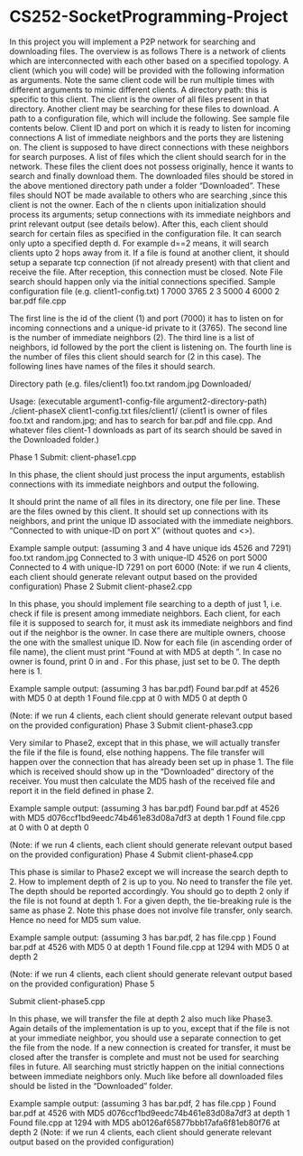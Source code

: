 # CS252-SocketProgramming-Project

In this project you will implement a P2P network for searching and downloading files. The overview is as follows
There is a network of clients which are interconnected with each other based on a specified topology.
A client (which you will code) will be provided with the following information as arguments. Note the same client code will be run multiple times with different arguments to mimic different clients.
A directory path: this is specific to this client. The client is the owner of all files present in that directory. Another client may be searching for these files to download.
A path to a configuration file, which will include the following. See sample file contents below.
Client ID and port on which it is ready to listen for incoming connections
A list of immediate neighbors and the ports they are listening on. The client is supposed to have direct connections with these neighbors for search purposes.
A list of files which the client should search for in the network. These files the client does not possess originally, hence it wants to search and finally download them. The downloaded files should be stored in the above mentioned directory path under a folder “Downloaded”. These files should NOT be made available to others who are searching ,since this client is not the owner.
Each of the n clients upon initialization should process its arguments; setup connections with its immediate neighbors and print relevant output (see details below).
After this, each client should search for certain files as specified in the configuration file. It can search only upto a specified depth d. For example d==2 means, it will search clients upto 2 hops away from it.
If a file is found at another client, it should setup a separate tcp connection (if not already present) with that client and receive the file. After reception, this connection must be closed. Note File search should happen only via the initial connections specified. 
Sample configuration file (e.g. client1-config.txt)
1 7000 3765
2
3 5000 4 6000 
2
bar.pdf
file.cpp

The first line is the id of the client (1) and port (7000) it has to listen on for incoming connections and a unique-id private to it (3765). The second line is the number of immediate neighbors (2). The third line is a list of neighbors, id followed by the port the client is listening on. The fourth line is the number of files this client should search for (2 in this case). The  following lines have names of the files it should search. 

Directory path (e.g. files/client1)
foo.txt		random.jpg	Downloaded/


Usage: (executable argument1-config-file argument2-directory-path)
./client-phaseX client1-config.txt files/client1/
(client1 is owner of files foo.txt and random.jpg; and has to search for bar.pdf and file.cpp. And whatever files client-1 downloads as part of its search should be saved in the Downloaded folder.)

Phase 1
Submit: client-phase1.cpp

In this phase, the client should just process the input arguments, establish connections with its immediate neighbors and output the following.


It should print the name of all files in its directory, one file per line. These are the files owned by this client.
It should set up connections with its neighbors, and print the unique ID associated with the immediate neighbors. “Connected to <neighbor-ID> with unique-ID <unique ID of that neighbor> on port X” (without quotes and <>).

Example sample output: (assuming 3 and 4 have unique ids 4526 and 7291)
foo.txt
random.jpg
Connected to 3 with unique-ID 4526 on port 5000
Connected to 4 with unique-ID 7291 on port 6000
(Note: if we run 4 clients, each client should generate relevant output based on the provided configuration)
Phase 2
Submit client-phase2.cpp

In this phase, you should implement file searching to a depth of just 1, i.e. check if file is present among immediate neighbors. Each client, for each file it is supposed to search for, it must ask its immediate neighbors and find out if the neighbor is the owner. In case there are multiple owners, choose the one with the smallest unique ID. Now for each file (in ascending order of file name), the client must print “Found <filename> at <client-unique-ID> with MD5 <hash> at depth <depth>”. In case no owner is found, print 0 in <client-unique-ID> and <depth>. For this phase, just set <hash> to be 0. The depth here is 1.

Example sample output: (assuming 3 has bar.pdf)
Found bar.pdf at 4526 with MD5 0 at depth 1
Found file.cpp at 0 with MD5 0 at depth 0

(Note: if we run 4 clients, each client should generate relevant output based on the provided configuration)
Phase 3
Submit client-phase3.cpp

Very similar to Phase2, except that in this phase, we will actually transfer the file if the file is found, else nothing happens. The file transfer will happen over the connection that has already been set up in phase 1. The file which is received should show up in the “Downloaded” directory of the receiver. You must then calculate the MD5 hash of the received  file and report it in the <hash> field defined in phase 2.

Example sample output: (assuming 3 has bar.pdf)
Found bar.pdf at 4526 with MD5 d076ccf1bd9eedc74b461e83d08a7df3 at depth 1
Found file.cpp at 0 with 0 at depth 0

(Note: if we run 4 clients, each client should generate relevant output based on the provided configuration)
Phase 4
Submit client-phase4.cpp

This phase is similar to Phase2 except  we will increase the search depth to 2. How to implement depth of 2 is up to you. No need to transfer the file yet. The depth should be reported accordingly.  You should go to depth 2 only if the file is not found at depth 1. For a given depth, the tie-breaking rule is the same as phase 2. Note this phase does not involve file transfer, only search. Hence no need for MD5 sum value.

Example sample output: (assuming 3 has bar.pdf, 2 has file.cpp )
Found bar.pdf at 4526 with MD5 0 at depth 1
Found file.cpp at 1294 with MD5 0 at depth 2

(Note: if we run 4 clients, each client should generate relevant output based on the provided configuration)
Phase 5

Submit client-phase5.cpp

In this phase, we will transfer the file at depth 2 also much like Phase3. Again details of the implementation is up to you, except that if the file is not at your immediate neighbor, you should use a separate connection to get the file from the node.  If a new connection is created for transfer, it must be closed after the transfer is complete and must not be used for searching files in future. All searching must strictly happen on the initial connections between immediate neighbors only.  Much like before all downloaded files should be listed in the “Downloaded” folder.

Example sample output: (assuming 3 has bar.pdf, 2 has file.cpp )
Found bar.pdf at 4526 with MD5 d076ccf1bd9eedc74b461e83d08a7df3 at depth 1
Found file.cpp at 1294 with MD5 ab0126af65877bbb17afa6f81eb80f76 at depth 2
(Note: if we run 4 clients, each client should generate relevant output based on the provided configuration)
